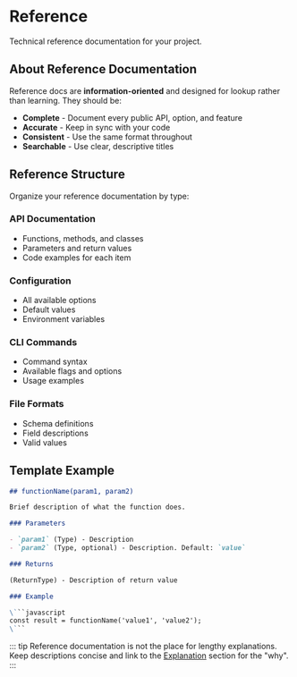 # Reference

Technical reference documentation for your project.

## About Reference Documentation

Reference docs are **information-oriented** and designed for lookup rather than learning. They should be:

- **Complete** - Document every public API, option, and feature
- **Accurate** - Keep in sync with your code
- **Consistent** - Use the same format throughout
- **Searchable** - Use clear, descriptive titles

## Reference Structure

Organize your reference documentation by type:

### API Documentation
- Functions, methods, and classes
- Parameters and return values
- Code examples for each item

### Configuration
- All available options
- Default values
- Environment variables

### CLI Commands
- Command syntax
- Available flags and options
- Usage examples

### File Formats
- Schema definitions
- Field descriptions
- Valid values

## Template Example

```markdown
## functionName(param1, param2)

Brief description of what the function does.

### Parameters

- `param1` (Type) - Description
- `param2` (Type, optional) - Description. Default: `value`

### Returns

(ReturnType) - Description of return value

### Example

\```javascript
const result = functionName('value1', 'value2');
\```
```

::: tip
Reference documentation is not the place for lengthy explanations. Keep descriptions concise and link to the [Explanation](/explanation/) section for the "why".
:::